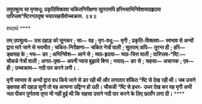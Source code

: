 **तमुपश्रुत्य सा मृगवधू: प्रकृतिविक्लवा चकितनिरीक्षणा सुतरामपि हरिभयाभिनिवेशव्यग्रहृदया** **पारिप्लव²ष्टिरगततृषा भयात्सहसैवोच्चक्राम. ॥ ४॥** 

शब्दार्थ **** 

**तम् उपश्रुत्य—** **उस दहाड़ को सुनकर** **; सा—** **वह** **; मृग-वधू:—** **मृगी** **; प्रकृति-विक्लवा—** **स्वभाव से अन्यों द्वारा मारे जाने से** **भयभीत** **; चकित-निरीक्षणा—** **चकित नेत्रों वाली** **; सुतराम् अपि—** **तुरन्त ही** **; हरि—** **ङ्क्षसह के** **; भय—** **डर** **; अभिनिवेश—** **आने से** **;** **व्यग्र-हृदया—** **व्यग्र-चित्त वाली** **; पारिप्लव-²ष्टि:—** **चौकन्ने नेत्रों वाली** **; अगत-तृषा—** **अपनी प्यास बुझाये बिना** **; भयात्—** **डर** **से** **; सहसा—** **अचानक** **; एव—** **ही** **; उच्चक्राम—** **नदी पार करने लगी।** **.** 

**मृगी स्वभाव से अन्यों द्वारा वध किये जाने से डर रही थी और लगातार शंकित ²ष्टि से देख** **रही थी। जब उसने ङ्क्षसह की दहाड़ सुनी तो वह अत्यन्त उद्विग्न हो उठी। चौकन्नी ²ष्टि से इधर-** **उधर देख कर वह मृगी अभी जल पीकर पूर्णतया तृप्त भी नहीं हुई थी कि सहसा उसने नदी पार** **करने के लिए छलाँग लगा दी।** **** 
